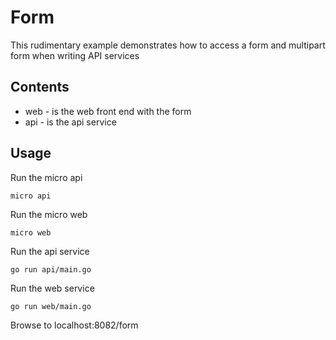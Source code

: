 # Form

This rudimentary example demonstrates how to access a form and multipart form when writing API services

## Contents

- web - is the web front end with the form
- api - is the api service

## Usage

Run the micro api

```
micro api
```

Run the micro web

```
micro web
```

Run the api service

``` 
go run api/main.go
```

Run the web service

```
go run web/main.go
```

Browse to localhost:8082/form

